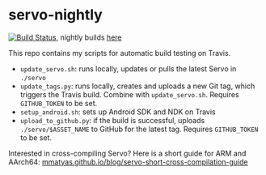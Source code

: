 
# servo-nightly

[![Build Status](https://travis-ci.org/mmatyas/servo-nightly.svg)](https://travis-ci.org/mmatyas/servo-nightly), nightly builds [here](https://github.com/mmatyas/servo-nightly/releases)

This repo contains my scripts for automatic build testing on Travis.

- `update_servo.sh`: runs locally, updates or pulls the latest Servo in `./servo`
- `update_tags.py`: runs locally, creates and uploads a new Git tag, which triggers the Travis build. Combine with `update_servo.sh`. Requires `GITHUB_TOKEN` to be set.
- `setup_android.sh`: sets up Android SDK and NDK on Travis
- `upload_to_github.py`: if the build is successful, uploads `./servo/$ASSET_NAME` to GitHub for the latest tag. Requires `GITHUB_TOKEN` to be set.

Interested in cross-compiling Servo? Here is a short guide for ARM and AArch64: [mmatyas.github.io/blog/servo-short-cross-compilation-guide](https://mmatyas.github.io/blog/servo-short-cross-compilation-guide)
